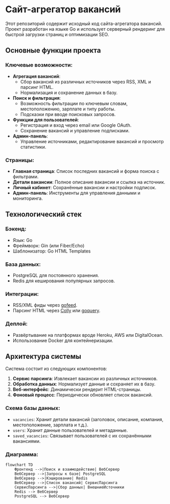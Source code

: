 # Сайт-агрегатор вакансий

Этот репозиторий содержит исходный код сайта-агрегатора вакансий. Проект разработан на языке Go и использует серверный рендеринг для быстрой загрузки страниц и оптимизации SEO.

## Основные функции проекта

### Ключевые возможности:
- **Агрегация вакансий**:
  - Сбор вакансий из различных источников через RSS, XML и парсинг HTML.
  - Нормализация и сохранение данных в базу.
- **Поиск и фильтрация**:
  - Возможность фильтрации по ключевым словам, местоположению, зарплате и типу работы.
  - Подсказки при вводе поисковых запросов.
- **Функции для пользователей**:
  - Регистрация и вход через email или Google OAuth.
  - Сохранение вакансий и управление подписками.
- **Админ-панель**:
  - Управление источниками, редактирование вакансий и просмотр статистики.

### Страницы:
- **Главная страница**: Список последних вакансий и форма поиска с фильтрами.
- **Детали вакансии**: Полное описание вакансии и ссылка на источник.
- **Личный кабинет**: Сохранённые вакансии и настройки подписок.
- **Админ-панель**: Инструменты для управления данными и мониторинга.

## Технологический стек

### Бэкенд:
- Язык: Go
- Фреймворк: Gin (или Fiber/Echo)
- Шаблонизатор: Go HTML Templates

### База данных:
- PostgreSQL для постоянного хранения.
- Redis для кеширования популярных запросов.

### Интеграции:
- RSS/XML фиды через [gofeed](https://github.com/mmcdole/gofeed).
- Парсинг HTML через [Colly](https://github.com/gocolly/colly) или [goquery](https://github.com/PuerkitoBio/goquery).

### Деплой:
- Развёртывание на платформах вроде Heroku, AWS или DigitalOcean.
- Использование Docker для контейнеризации.

## Архитектура системы

Система состоит из следующих компонентов:
1. **Сервис парсинга**: Извлекает вакансии из различных источников.
2. **Обработка данных**: Нормализует данные и сохраняет их в базу.
3. **Веб-интерфейс**: Динамически рендерит HTML-страницы.
4. **Фоновый процесс**: Периодически обновляет список вакансий.

### Схема базы данных:
- `vacancies`: Хранит детали вакансий (заголовок, описание, компания, местоположение, зарплата и т.д.).
- `users`: Хранит данные пользователей и метаданные.
- `saved_vacancies`: Связывает пользователей с их сохранёнными вакансиями.

### Диаграмма:
```mermaid
flowchart TD
    Фронтенд -->|Поиск и взаимодействие| ВебСервер
    ВебСервер -->|Запросы к базе| PostgreSQL
    ВебСервер -->|Кэширование| Redis
    ВебСервер -->|Список вакансий| СервисПарсинга
    СервисПарсинга -->|Сбор данных| ВнешниеИсточники
    Redis --> ВебСервер
    PostgreSQL --> ВебСервер
